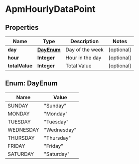 
# ApmHourlyDataPoint

## Properties
Name | Type | Description | Notes
------------ | ------------- | ------------- | -------------
**day** | [**DayEnum**](#DayEnum) | Day of the week |  [optional]
**hour** | **Integer** | Hour in the day |  [optional]
**totalValue** | **Integer** | Total Value |  [optional]


<a name="DayEnum"></a>
## Enum: DayEnum
Name | Value
---- | -----
SUNDAY | &quot;Sunday&quot;
MONDAY | &quot;Monday&quot;
TUESDAY | &quot;Tuesday&quot;
WEDNESDAY | &quot;Wednesday&quot;
THURSDAY | &quot;Thursday&quot;
FRIDAY | &quot;Friday&quot;
SATURDAY | &quot;Saturday&quot;



